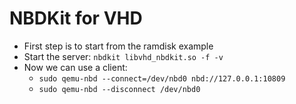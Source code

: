 # NBDKit for VHD

- First step is to start from the ramdisk example
- Start the server: `nbdkit libvhd_nbdkit.so -f -v`
- Now we can use a client:
    - `sudo qemu-nbd --connect=/dev/nbd0 nbd://127.0.0.1:10809`
    - `sudo qemu-nbd --disconnect /dev/nbd0`
